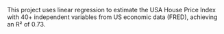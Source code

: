 This project uses linear regression to estimate the USA House Price Index with 40+ independent variables from US economic data (FRED), achieving an R² of 0.73.

